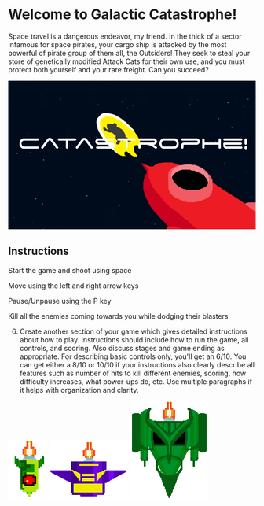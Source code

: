 # Welcome to Galactic Catastrophe!

Space travel is a dangerous endeavor, my friend. In the thick of a sector infamous for space pirates, your cargo ship is attacked by the most powerful of pirate group of them all, the Outsiders! They seek to steal your store of genetically modified Attack Cats for their own use, and you must protect both yourself and your rare freight. Can you succeed?

![alt text](https://raw.githubusercontent.com/meduka/space-shooter-game/master/screenshots/screenshot1.PNG "Catastrophe!")




## Instructions


Start the game and shoot using space


Move using the left and right arrow keys


Pause/Unpause using the P key


Kill all the enemies coming towards you while dodging their blasters

6) Create another section of your game which gives detailed instructions about how to play. Instructions should include how to run the game, all controls, and scoring. Also discuss stages and game ending as appropriate. For describing basic controls only, you'll get an 6/10. You can get either a 8/10 or 10/10 if your instructions also clearly describe all features such as number of hits to kill different enemies, scoring, how difficulty increases, what power-ups do, etc. Use multiple paragraphs if it helps with organization and clarity.


![alt text](https://raw.githubusercontent.com/meduka/space-shooter-game/master/assets/images/enemy_ship-1.png "Catastrophe!")
![alt text](https://raw.githubusercontent.com/meduka/space-shooter-game/master/assets/images/enemy_ship-2.png "Catastrophe!")
![alt text](https://raw.githubusercontent.com/meduka/space-shooter-game/master/assets/images/last_enemy.png "Catastrophe!")
